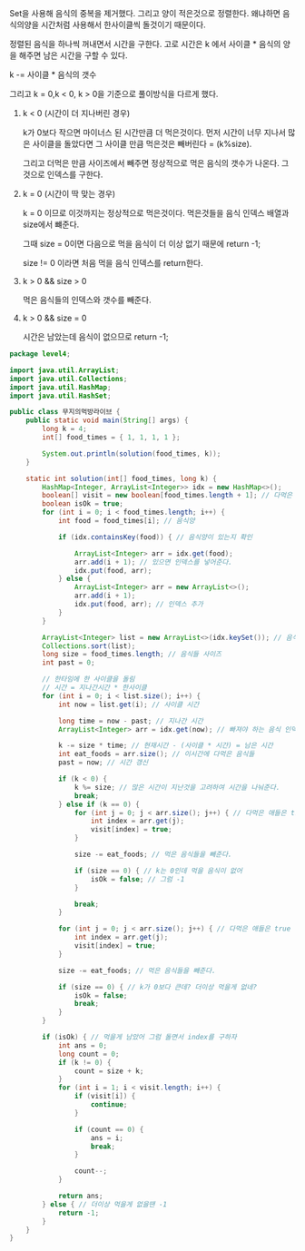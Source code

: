 Set을 사용해 음식의 중복을 제거했다. 그리고 양이 적은것으로 정렬한다. 왜냐하면 음식의양을 시간처럼 사용해서 한사이클씩 돌것이기 때문이다.

정렬된 음식을 하나씩 꺼내면서 시간을 구한다. 고로 시간은 k 에서 사이클 * 음식의 양을 해주면 남은 시간을 구할 수 있다.

k -= 사이클 * 음식의 갯수

그리고 k = 0,k < 0, k > 0을 기준으로 풀이방식을 다르게 했다.

1. k < 0 (시간이 더 지나버린 경우)

   k가 0보다 작으면 마이너스 된 시간만큼 더 먹은것이다. 먼저 시간이 너무 지나서 많은 사이클을 돌았다면 그 사이클 만큼 먹은것은 빼버린다 = (k%size).

   그리고 더먹은 만큼 사이즈에서 빼주면 정상적으로 먹은 음식의 갯수가 나온다. 그것으로 인덱스를 구한다. 

   

2. k = 0 (시간이 딱 맞는 경우)

   k = 0 이므로 이것까지는 정상적으로 먹은것이다. 먹은것들을 음식 인덱스 배열과 size에서 뺴준다.

   그때 size = 0이면 다음으로 먹을 음식이 더 이상 없기 때문에 return -1;

   size != 0 이라면 처음 먹을 음식 인덱스를 return한다.

   

3. k > 0 && size > 0

   먹은 음식들의 인덱스와 갯수를 빼준다.

   

4. k > 0 && size = 0

   시간은 남았는데 음식이 없으므로 return -1;

   

   

```java
package level4;

import java.util.ArrayList;
import java.util.Collections;
import java.util.HashMap;
import java.util.HashSet;

public class 무지의먹방라이브 {
	public static void main(String[] args) {
		long k = 4;
		int[] food_times = { 1, 1, 1, 1 };

		System.out.println(solution(food_times, k));
	}

	static int solution(int[] food_times, long k) {
		HashMap<Integer, ArrayList<Integer>> idx = new HashMap<>();
		boolean[] visit = new boolean[food_times.length + 1]; // 다먹은 음식인지 확인하기
		boolean isOk = true;
		for (int i = 0; i < food_times.length; i++) {
			int food = food_times[i]; // 음식양

			if (idx.containsKey(food)) { // 음식양이 있는지 확인

				ArrayList<Integer> arr = idx.get(food);
				arr.add(i + 1); // 있으면 인덱스를 넣어준다.
				idx.put(food, arr);
			} else {
				ArrayList<Integer> arr = new ArrayList<>();
				arr.add(i + 1);
				idx.put(food, arr); // 인덱스 추가
			}
		}

		ArrayList<Integer> list = new ArrayList<>(idx.keySet()); // 음식물 량에 따른 갯수
		Collections.sort(list);
		long size = food_times.length; // 음식들 사이즈
		int past = 0;

		// 한타임에 한 사이클을 돌림
		// 시간 = 지나간시간 * 한사이클
		for (int i = 0; i < list.size(); i++) {
			int now = list.get(i); // 사이클 시간

			long time = now - past; // 지나간 시간
			ArrayList<Integer> arr = idx.get(now); // 빠져야 하는 음식 인덱스들

			k -= size * time; // 현재시간 - (사이클 * 시간) = 남은 시간
			int eat_foods = arr.size(); // 이시간에 다먹은 음식들
			past = now; // 시간 갱신

			if (k < 0) {
				k %= size; // 많은 시간이 지난것을 고려하여 시간을 나눠준다.
				break;
			} else if (k == 0) {
				for (int j = 0; j < arr.size(); j++) { // 다먹은 애들은 true
					int index = arr.get(j);
					visit[index] = true;
				}

				size -= eat_foods; // 먹은 음식들을 빼준다.

				if (size == 0) { // k는 0인데 먹을 음식이 없어
					isOk = false; // 그럼 -1
				}

				break;
			}

			for (int j = 0; j < arr.size(); j++) { // 다먹은 애들은 true
				int index = arr.get(j);
				visit[index] = true;
			}

			size -= eat_foods; // 먹은 음식들을 빼준다.

			if (size == 0) { // k가 0보다 큰데? 더이상 먹을게 없네?
				isOk = false;
				break;
			}
		}

		if (isOk) { // 먹을게 남았어 그럼 돌면서 index를 구하자
			int ans = 0;
			long count = 0;
			if (k != 0) {
				count = size + k;
			}
			for (int i = 1; i < visit.length; i++) {
				if (visit[i]) {
					continue;
				}

				if (count == 0) {
					ans = i;
					break;
				}

				count--;
			}

			return ans;
		} else { // 더이상 먹을게 없을땐 -1
			return -1;
		}
	}
}
```

